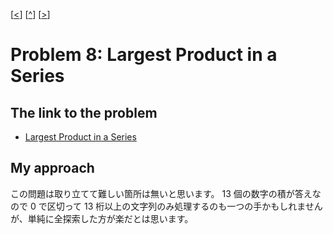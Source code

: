 \[[<](./p0007.md)] \[[^](../README_ja.md)] \[[>](./p0009.md)]

# Problem 8: Largest Product in a Series

## The link to the problem

- [Largest Product in a Series](https://projecteuler.net/problem=8)

## My approach

この問題は取り立てて難しい箇所は無いと思います。
13 個の数字の積が答えなので 0 で区切って 13 桁以上の文字列のみ処理するのも一つの手かもしれませんが、単純に全探索した方が楽だとは思います。

